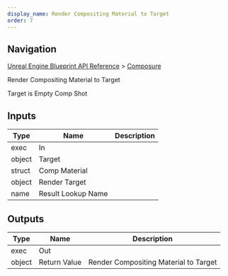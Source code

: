 ```yaml
---
display_name: Render Compositing Material to Target
order: 7
---
```

## Navigation

[Unreal Engine Blueprint API Reference](https://dev.epicgames.com/documentation/en-us/unreal-engine/BlueprintAPI) > [Composure](https://dev.epicgames.com/documentation/en-us/unreal-engine/BlueprintAPI/Composure)

Render Compositing Material to Target

Target is Empty Comp Shot

## Inputs

| Type | Name | Description |
| --- | --- | --- |
| exec | In |  |
| object | Target |  |
| struct | Comp Material |  |
| object | Render Target |  |
| name | Result Lookup Name |  |

## Outputs

| Type | Name | Description |
| --- | --- | --- |
| exec | Out |  |
| object | Return Value | Render Compositing Material to Target |
